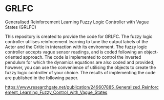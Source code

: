 # GRLFC
Generalised Reinforcement Learning Fuzzy Logic Controller with Vague States (GRLFC)

This repository is created to provide the code for GRLFC. The fuzzy logic controller utilises reinfocement learning to tune the output labels of the Actor and the Critic in interaction with its environment. The fuzzy logic controller accepts vague sensor readings, and is coded following an object-oriented approach. The code is implemented to control the inverted pendulum for which the dynamics equations are also coded and provided; however, you can use the convenience of utilising the objects to create the fuzzy logic controller of your choice. The results of implementing the code are published in the following paper.

https://www.researchgate.net/publication/249607885_Generalized_Reinforcement_Learning_Fuzzy_Control_with_Vague_States
